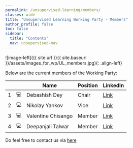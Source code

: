 ```yaml
---
permalink: /unsupervised-learning/members/
classes: wide
title: "Unsupervised Learning Working Party - Members"
author_profile: false
toc: false
sidebar:
  title: "Contents"
  nav: unsupervised-nav
---
```



![image-left]({{ site.url }}{{ site.baseurl }}/assets/images_for_wp/UL_members.jpg){: .align-left}



Below are the current members of the Working Party:

|      |               |Name                          |Position                       |LinkedIn                      |
| ---- | ------------- |----------------------------- |-------------------------------|------------------------------|
| 1    |:computer:     |Debashish Dey                 |Chair                          |[Link](https://www.linkedin.com/in/debashish-dey-669025a3/)                |
| 2    |:computer:     |Nikolay Yankov                |Vice                           |[Link](https://www.linkedin.com/in/nikolay-yankov/)                          |
| 3    |:computer:     |Valentine Chisango            |Member                         |[Link](https://www.linkedin.com/in/valentine-chisango-373b17138/)                          |
| 4    |:computer:     |Deepanjali Talwar             |Member                         |[Link](https://www.linkedin.com/in/deepanjali-talwar-fia-7418ab43/)                          |


Do feel free to contact us via [here](/unsupervised-learning/contact/)  
